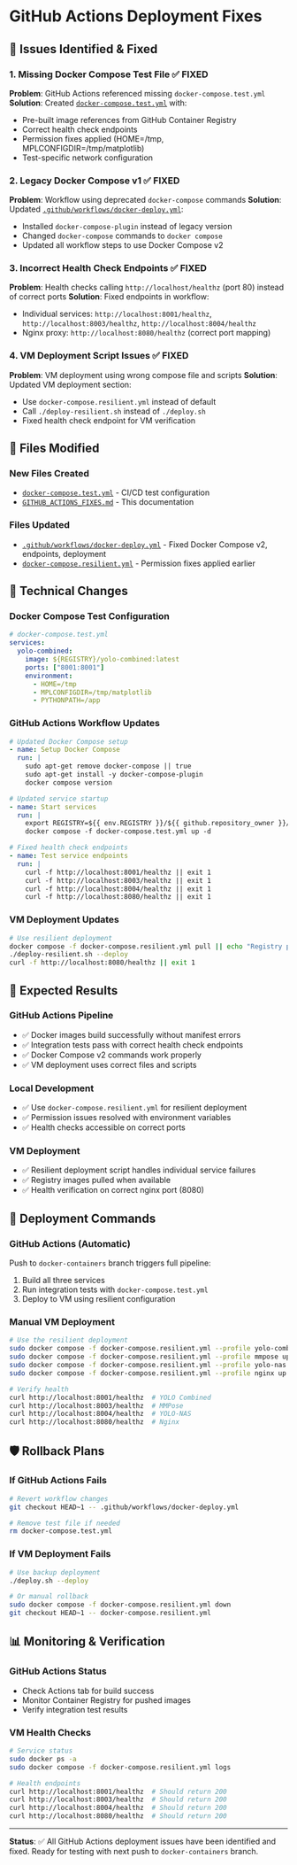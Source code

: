 # GitHub Actions Deployment Fixes

## 🚨 **Issues Identified & Fixed**

### **1. Missing Docker Compose Test File** ✅ FIXED
**Problem**: GitHub Actions referenced missing `docker-compose.test.yml`
**Solution**: Created [`docker-compose.test.yml`](docker-compose.test.yml) with:
- Pre-built image references from GitHub Container Registry
- Correct health check endpoints
- Permission fixes applied (HOME=/tmp, MPLCONFIGDIR=/tmp/matplotlib)
- Test-specific network configuration

### **2. Legacy Docker Compose v1** ✅ FIXED
**Problem**: Workflow using deprecated `docker-compose` commands
**Solution**: Updated [`.github/workflows/docker-deploy.yml`](.github/workflows/docker-deploy.yml):
- Installed `docker-compose-plugin` instead of legacy version
- Changed `docker-compose` commands to `docker compose`
- Updated all workflow steps to use Docker Compose v2

### **3. Incorrect Health Check Endpoints** ✅ FIXED
**Problem**: Health checks calling `http://localhost/healthz` (port 80) instead of correct ports
**Solution**: Fixed endpoints in workflow:
- Individual services: `http://localhost:8001/healthz`, `http://localhost:8003/healthz`, `http://localhost:8004/healthz`
- Nginx proxy: `http://localhost:8080/healthz` (correct port mapping)

### **4. VM Deployment Script Issues** ✅ FIXED
**Problem**: VM deployment using wrong compose file and scripts
**Solution**: Updated VM deployment section:
- Use `docker-compose.resilient.yml` instead of default
- Call `./deploy-resilient.sh` instead of `./deploy.sh`
- Fixed health check endpoint for VM verification

## 📁 **Files Modified**

### **New Files Created**
- [`docker-compose.test.yml`](docker-compose.test.yml) - CI/CD test configuration
- [`GITHUB_ACTIONS_FIXES.md`](GITHUB_ACTIONS_FIXES.md) - This documentation

### **Files Updated**
- [`.github/workflows/docker-deploy.yml`](.github/workflows/docker-deploy.yml) - Fixed Docker Compose v2, endpoints, deployment
- [`docker-compose.resilient.yml`](docker-compose.resilient.yml) - Permission fixes applied earlier

## 🔧 **Technical Changes**

### **Docker Compose Test Configuration**
```yaml
# docker-compose.test.yml
services:
  yolo-combined:
    image: ${REGISTRY}/yolo-combined:latest
    ports: ["8001:8001"]
    environment:
      - HOME=/tmp
      - MPLCONFIGDIR=/tmp/matplotlib
      - PYTHONPATH=/app
```

### **GitHub Actions Workflow Updates**
```yaml
# Updated Docker Compose setup
- name: Setup Docker Compose
  run: |
    sudo apt-get remove docker-compose || true
    sudo apt-get install -y docker-compose-plugin
    docker compose version

# Updated service startup
- name: Start services
  run: |
    export REGISTRY=${{ env.REGISTRY }}/${{ github.repository_owner }}/${{ env.IMAGE_PREFIX }}
    docker compose -f docker-compose.test.yml up -d

# Fixed health check endpoints
- name: Test service endpoints
  run: |
    curl -f http://localhost:8001/healthz || exit 1
    curl -f http://localhost:8003/healthz || exit 1  
    curl -f http://localhost:8004/healthz || exit 1
    curl -f http://localhost:8080/healthz || exit 1
```

### **VM Deployment Updates**
```bash
# Use resilient deployment
docker compose -f docker-compose.resilient.yml pull || echo "Registry pull failed, will build locally"
./deploy-resilient.sh --deploy
curl -f http://localhost:8080/healthz || exit 1
```

## 🎯 **Expected Results**

### **GitHub Actions Pipeline**
- ✅ Docker images build successfully without manifest errors
- ✅ Integration tests pass with correct health check endpoints
- ✅ Docker Compose v2 commands work properly
- ✅ VM deployment uses correct files and scripts

### **Local Development**
- ✅ Use `docker-compose.resilient.yml` for resilient deployment
- ✅ Permission issues resolved with environment variables
- ✅ Health checks accessible on correct ports

### **VM Deployment** 
- ✅ Resilient deployment script handles individual service failures
- ✅ Registry images pulled when available
- ✅ Health verification on correct nginx port (8080)

## 🚀 **Deployment Commands**

### **GitHub Actions (Automatic)**
Push to `docker-containers` branch triggers full pipeline:
1. Build all three services
2. Run integration tests with `docker-compose.test.yml`
3. Deploy to VM using resilient configuration

### **Manual VM Deployment**
```bash
# Use the resilient deployment
sudo docker compose -f docker-compose.resilient.yml --profile yolo-combined up -d
sudo docker compose -f docker-compose.resilient.yml --profile mmpose up -d
sudo docker compose -f docker-compose.resilient.yml --profile yolo-nas up -d
sudo docker compose -f docker-compose.resilient.yml --profile nginx up -d

# Verify health
curl http://localhost:8001/healthz  # YOLO Combined
curl http://localhost:8003/healthz  # MMPose  
curl http://localhost:8004/healthz  # YOLO-NAS
curl http://localhost:8080/healthz  # Nginx
```

## 🛡️ **Rollback Plans**

### **If GitHub Actions Fails**
```bash
# Revert workflow changes
git checkout HEAD~1 -- .github/workflows/docker-deploy.yml

# Remove test file if needed
rm docker-compose.test.yml
```

### **If VM Deployment Fails**
```bash
# Use backup deployment
./deploy.sh --deploy

# Or manual rollback
sudo docker compose -f docker-compose.resilient.yml down
git checkout HEAD~1 -- docker-compose.resilient.yml
```

## 📊 **Monitoring & Verification**

### **GitHub Actions Status**
- Check Actions tab for build success
- Monitor Container Registry for pushed images
- Verify integration test results

### **VM Health Checks**
```bash
# Service status
sudo docker ps -a
sudo docker compose -f docker-compose.resilient.yml logs

# Health endpoints
curl http://localhost:8001/healthz  # Should return 200
curl http://localhost:8003/healthz  # Should return 200  
curl http://localhost:8004/healthz  # Should return 200
curl http://localhost:8080/healthz  # Should return 200
```

---

**Status**: ✅ All GitHub Actions deployment issues have been identified and fixed. Ready for testing with next push to `docker-containers` branch.